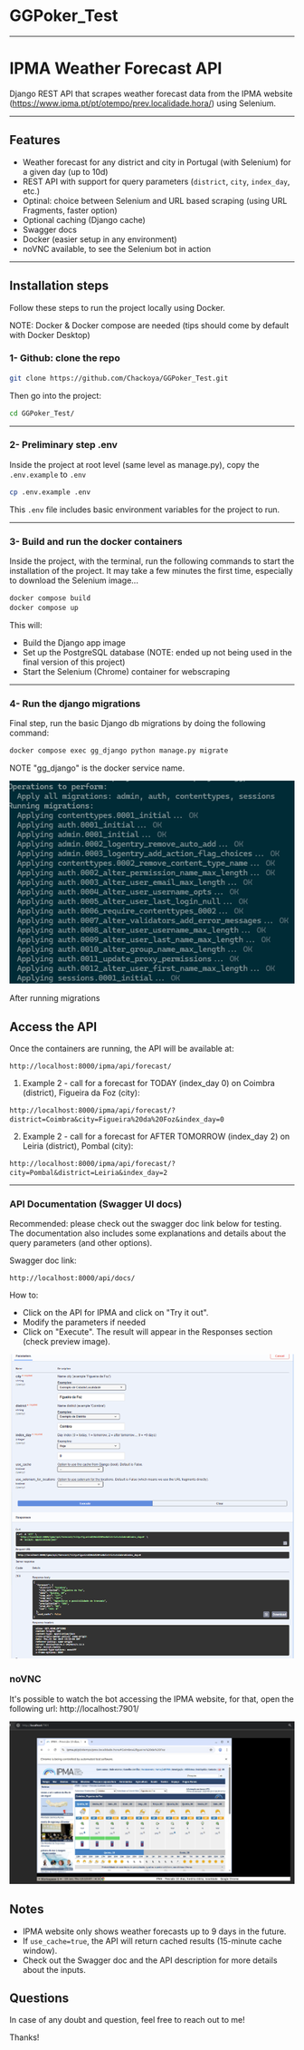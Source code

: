 # GGPoker_Test

---

# IPMA Weather Forecast API

Django REST API that scrapes weather forecast data from the IPMA website (https://www.ipma.pt/pt/otempo/prev.localidade.hora/) using Selenium.

---

## Features

- Weather forecast for any district and city in Portugal (with Selenium) for a given day (up to 10d)
- REST API with support for query parameters (`district`, `city`, `index_day`, etc.)
- Optinal: choice between Selenium and URL based scraping (using URL Fragments, faster option)
- Optional caching (Django cache)
- Swagger docs
- Docker (easier setup in any environment)
- noVNC available, to see the Selenium bot in action

---

## Installation steps

Follow these steps to run the project locally using Docker.

NOTE: Docker & Docker compose are needed (tips should come by default with Docker Desktop)

### 1- Github: clone the repo

```bash
git clone https://github.com/Chackoya/GGPoker_Test.git
```

Then go into the project:

```bash
cd GGPoker_Test/
```

---

### 2- Preliminary step .env

Inside the project at root level (same level as manage.py), copy the `.env.example` to `.env`

```bash
cp .env.example .env
```

This `.env` file includes basic environment variables for the project to run.

---

### 3- Build and run the docker containers

Inside the project, with the terminal, run the following commands to start the installation of the project.
It may take a few minutes the first time, especially to download the Selenium image...

```bash
docker compose build
docker compose up
```

This will:

- Build the Django app image
- Set up the PostgreSQL database (NOTE: ended up not being used in the final version of this project)
- Start the Selenium (Chrome) container for webscraping

---

### 4- Run the django migrations

Final step, run the basic Django db migrations by doing the following command:

```bash
docker compose exec gg_django python manage.py migrate

```

NOTE "gg_django" is the docker service name.

![alt text](doc_images/image-db-migrations.png)

After running migrations

## Access the API

Once the containers are running, the API will be available at:

```
http://localhost:8000/ipma/api/forecast/
```

1. Example 2 - call for a forecast for TODAY (index_day 0) on Coimbra (district), Figueira da Foz (city):

```
http://localhost:8000/ipma/api/forecast/?district=Coimbra&city=Figueira%20da%20Foz&index_day=0
```

2. Example 2 - call for a forecast for AFTER TOMORROW (index_day 2) on Leiria (district), Pombal (city):

```
http://localhost:8000/ipma/api/forecast/?city=Pombal&district=Leiria&index_day=2
```

---

### API Documentation (Swagger UI docs)

Recommended: please check out the swagger doc link below for testing.
The documentation also includes some explanations and details about the query parameters (and other options).

Swagger doc link:

```
http://localhost:8000/api/docs/
```

How to:

- Click on the API for IPMA and click on "Try it out".
- Modify the parameters if needed
- Click on "Execute". The result will appear in the Responses section (check preview image).

![alt text](doc_images/image-swagger-preview.png)

### noVNC

It's possible to watch the bot accessing the IPMA website, for that, open the following url: http://localhost:7901/

![alt text](doc_images/image-3-novnc.png)

## Notes

- IPMA website only shows weather forecasts up to 9 days in the future.
- If `use_cache=true`, the API will return cached results (15-minute cache window).
- Check out the Swagger doc and the API description for more details about the inputs.

## Questions

In case of any doubt and question, feel free to reach out to me!

Thanks!
